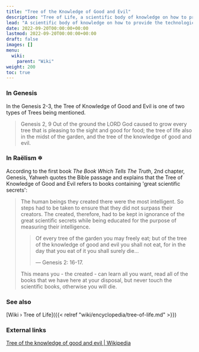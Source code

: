 ```yaml
---
title: "Tree of the Knowledge of Good and Evil"
description: "Tree of Life, a scientific body of knowledge on how to provide the technological means to achieve eternal life, more specifically to lengthen human life expectancy up to 1'000 years as it was the case during the Age of Leo."
lead: "A scientific body of knowledge on how to provide the technological means to achieve eternal life, more specifically to lengthen human life expectancy up to 1'000 years as it was the case during the Age of Leo."
date: 2022-09-20T00:00:00+00:00
lastmod: 2022-09-20T00:00:00+00:00
draft: false
images: []
menu:
  wiki:
    parent: "Wiki"
weight: 200
toc: true
---
```


### In Genesis

In the Genesis 2-3, the Tree of Knowledge of Good and Evil is one of two types of Trees being mentioned.

> Genesis 2, 9 Out of the ground the LORD God caused to grow every tree that is pleasing to the sight and good for food; the tree of life also in the midst of the garden, and the tree of the knowledge of good and evil.

### In Raëlism 🔯

According to the first book _The Book Which Tells The Truth_, 2nd chapter, Genesis, Yahweh quotes the Bible passage and explains that the Tree of Knowledge of Good and Evil refers to books containing 'great scientific secrets':

> The human beings they created there were the most intelligent. So steps had to be taken to ensure that they did not surpass their creators. The created, therefore, had to be kept in ignorance of the great scientific secrets while being educated for the purpose of measuring their intelligence.
>
>> Of every tree of the garden you may freely eat; but of the tree of the knowledge of good and evil you shall not eat, for in the day that you eat of it you shall surely die...
>>
>> — Genesis 2: 16-17.
>
> This means you - the created - can learn all you want, read all of the books that we have here at your disposal, but never touch the scientific books, otherwise you will die.

### See also

[Wiki › Tree of Life]({{< relref "wiki/encyclopedia/tree-of-life.md" >}})</br>

### External links

[Tree of the knowledge of good and evil | Wikipedia](https://en.wikipedia.org/wiki/Tree_of_the_knowledge_of_good_and_evil)
